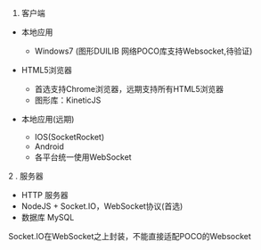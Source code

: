 1.  客户端

  * 本地应用
    * Windows7 (图形DUILIB 网络POCO库支持Websocket,待验证)

  * HTML5浏览器
    * 首选支持Chrome浏览器，远期支持所有HTML5浏览器
    * 图形库：KineticJS

  * 本地应用(远期)
    * IOS(SocketRocket)
    * Android
    * 各平台统一使用WebSocket

2 .  服务器

  * HTTP 服务器
  * NodeJS + Socket.IO，WebSocket协议(首选)
  * 数据库 MySQL

Socket.IO在WebSocket之上封装，不能直接适配POCO的Websocket